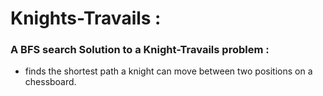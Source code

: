 # Knights-Travails : 

 ### A BFS search Solution to a Knight-Travails problem : 
  - finds the shortest path a knight can move between two positions on a chessboard.
